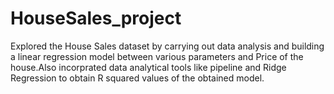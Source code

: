 # HouseSales_project
Explored the House Sales dataset by carrying out data analysis and building a linear regression model between various parameters and Price of the house.Also incorprated data analytical tools like pipeline and Ridge Regression to obtain R squared values of the obtained model.
